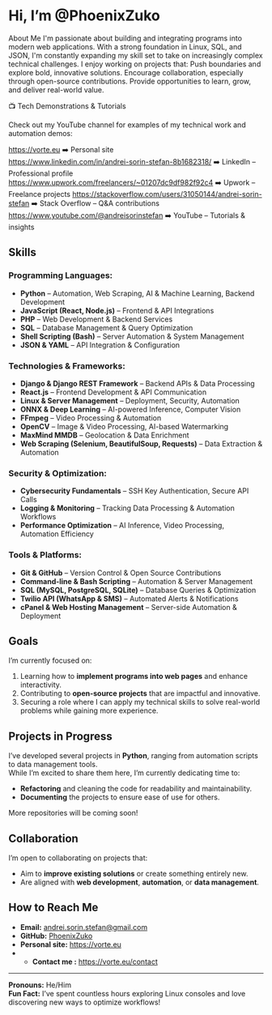 # Hi, I’m @PhoenixZuko

 About Me
I'm passionate about building and integrating programs into modern web applications. With a strong foundation in Linux, SQL, and JSON, I'm constantly expanding my skill set to take on increasingly complex technical challenges.
 I enjoy working on projects that:
Push boundaries and explore bold, innovative solutions.
Encourage collaboration, especially through open-source contributions.
Provide opportunities to learn, grow, and deliver real-world value.

📺 Tech Demonstrations & Tutorials

Check out my YouTube channel for examples of my technical work and automation demos:


https://vorte.eu          ➡️ Personal site               
https://www.linkedin.com/in/andrei-sorin-stefan-8b1682318/    ➡️ LinkedIn  – Professional profile
https://www.upwork.com/freelancers/~01207dc9df982f92c4        ➡️ Upwork  – Freelance projects
https://stackoverflow.com/users/31050144/andrei-sorin-stefan  ➡️ Stack Overflow  – Q&A contributions
https://www.youtube.com/@andreisorinstefan                    ➡️ YouTube – Tutorials & insights
 
## Skills

### Programming Languages:
- **Python** – Automation, Web Scraping, AI & Machine Learning, Backend Development  
- **JavaScript (React, Node.js)** – Frontend & API Integrations  
- **PHP** – Web Development & Backend Services  
- **SQL** – Database Management & Query Optimization  
- **Shell Scripting (Bash)** – Server Automation & System Management  
- **JSON & YAML** – API Integration & Configuration  

### Technologies & Frameworks:
- **Django & Django REST Framework** – Backend APIs & Data Processing  
- **React.js** – Frontend Development & API Communication  
- **Linux & Server Management** – Deployment, Security, Automation  
- **ONNX & Deep Learning** – AI-powered Inference, Computer Vision  
- **FFmpeg** – Video Processing & Automation  
- **OpenCV** – Image & Video Processing, AI-based Watermarking  
- **MaxMind MMDB** – Geolocation & Data Enrichment  
- **Web Scraping (Selenium, BeautifulSoup, Requests)** – Data Extraction & Automation  

### Security & Optimization:
- **Cybersecurity Fundamentals** – SSH Key Authentication, Secure API Calls  
- **Logging & Monitoring** – Tracking Data Processing & Automation Workflows  
- **Performance Optimization** – AI Inference, Video Processing, Automation Efficiency  

### Tools & Platforms:
- **Git & GitHub** – Version Control & Open Source Contributions  
- **Command-line & Bash Scripting** – Automation & Server Management  
- **SQL (MySQL, PostgreSQL, SQLite)** – Database Queries & Optimization  
- **Twilio API (WhatsApp & SMS)** – Automated Alerts & Notifications  
- **cPanel & Web Hosting Management** – Server-side Automation & Deployment  

## Goals
I’m currently focused on:
1. Learning how to **implement programs into web pages** and enhance interactivity.  
2. Contributing to **open-source projects** that are impactful and innovative.  
3. Securing a role where I can apply my technical skills to solve real-world problems while gaining more experience.  

## Projects in Progress
I’ve developed several projects in **Python**, ranging from automation scripts to data management tools.  
While I’m excited to share them here, I’m currently dedicating time to:
- **Refactoring** and cleaning the code for readability and maintainability.  
- **Documenting** the projects to ensure ease of use for others.  

More repositories will be coming soon!

## Collaboration
I’m open to collaborating on projects that:
- Aim to **improve existing solutions** or create something entirely new.  
- Are aligned with **web development**, **automation**, or **data management**.  

## How to Reach Me
- **Email:** andrei.sorin.stefan@gmail.com  
- **GitHub:** [PhoenixZuko](https://github.com/PhoenixZuko)  
 - **Personal site:** https://vorte.eu
 - - **Contact me :** https://vorte.eu/contact 
---

**Pronouns:** He/Him  
**Fun Fact:** I’ve spent countless hours exploring Linux consoles and love discovering new ways to optimize workflows!

